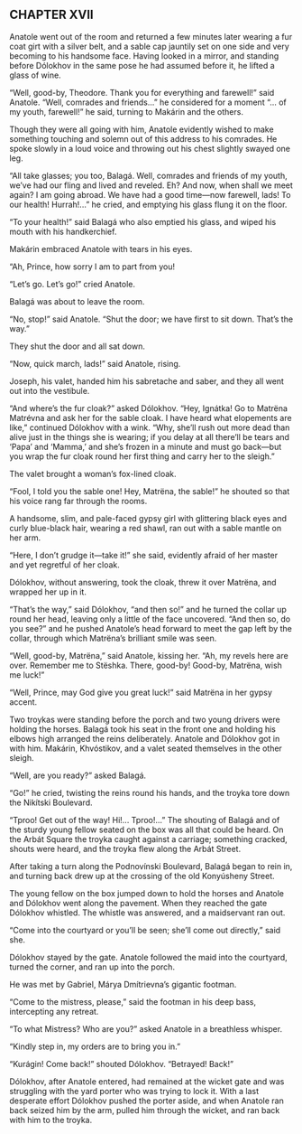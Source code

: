 ## CHAPTER XVII

Anatole went out of the room and returned a few minutes later wearing
a fur coat girt with a silver belt, and a sable cap jauntily set on one
side and very becoming to his handsome face. Having looked in a mirror,
and standing before Dólokhov in the same pose he had assumed before it,
he lifted a glass of wine.

“Well, good-by, Theodore. Thank you for everything and farewell!” said
Anatole. “Well, comrades and friends...” he considered for a moment “...
of my youth, farewell!” he said, turning to Makárin and the others.

Though they were all going with him, Anatole evidently wished to make
something touching and solemn out of this address to his comrades. He
spoke slowly in a loud voice and throwing out his chest slightly swayed
one leg.

“All take glasses; you too, Balagá. Well, comrades and friends of my
youth, we’ve had our fling and lived and reveled. Eh? And now, when
shall we meet again? I am going abroad. We have had a good time—now
farewell, lads! To our health! Hurrah!...” he cried, and emptying his
glass flung it on the floor.

“To your health!” said Balagá who also emptied his glass, and wiped his
mouth with his handkerchief.

Makárin embraced Anatole with tears in his eyes.

“Ah, Prince, how sorry I am to part from you!

“Let’s go. Let’s go!” cried Anatole.

Balagá was about to leave the room.

“No, stop!” said Anatole. “Shut the door; we have first to sit down.
That’s the way.”

They shut the door and all sat down.

“Now, quick march, lads!” said Anatole, rising.

Joseph, his valet, handed him his sabretache and saber, and they all
went out into the vestibule.

“And where’s the fur cloak?” asked Dólokhov. “Hey, Ignátka! Go to
Matrëna Matrévna and ask her for the sable cloak. I have heard what
elopements are like,” continued Dólokhov with a wink. “Why, she’ll rush
out more dead than alive just in the things she is wearing; if you delay
at all there’ll be tears and ‘Papa’ and ‘Mamma,’ and she’s frozen in a
minute and must go back—but you wrap the fur cloak round her first thing
and carry her to the sleigh.”

The valet brought a woman’s fox-lined cloak.

“Fool, I told you the sable one! Hey, Matrëna, the sable!” he shouted so
that his voice rang far through the rooms.

A handsome, slim, and pale-faced gypsy girl with glittering black eyes
and curly blue-black hair, wearing a red shawl, ran out with a sable
mantle on her arm.

“Here, I don’t grudge it—take it!” she said, evidently afraid of her
master and yet regretful of her cloak.

Dólokhov, without answering, took the cloak, threw it over Matrëna, and
wrapped her up in it.

“That’s the way,” said Dólokhov, “and then so!” and he turned the collar
up round her head, leaving only a little of the face uncovered. “And
then so, do you see?” and he pushed Anatole’s head forward to meet the
gap left by the collar, through which Matrëna’s brilliant smile was
seen.

“Well, good-by, Matrëna,” said Anatole, kissing her. “Ah, my revels here
are over. Remember me to Stëshka. There, good-by! Good-by, Matrëna, wish
me luck!”

“Well, Prince, may God give you great luck!” said Matrëna in her gypsy
accent.

Two troykas were standing before the porch and two young drivers were
holding the horses. Balagá took his seat in the front one and holding
his elbows high arranged the reins deliberately. Anatole and Dólokhov
got in with him. Makárin, Khvóstikov, and a valet seated themselves in
the other sleigh.

“Well, are you ready?” asked Balagá.

“Go!” he cried, twisting the reins round his hands, and the troyka tore
down the Nikítski Boulevard.

“Tproo! Get out of the way! Hi!... Tproo!...” The shouting of Balagá
and of the sturdy young fellow seated on the box was all that could
be heard. On the Arbát Square the troyka caught against a carriage;
something cracked, shouts were heard, and the troyka flew along the
Arbát Street.

After taking a turn along the Podnovínski Boulevard, Balagá began to
rein in, and turning back drew up at the crossing of the old Konyúsheny
Street.

The young fellow on the box jumped down to hold the horses and Anatole
and Dólokhov went along the pavement. When they reached the gate
Dólokhov whistled. The whistle was answered, and a maidservant ran out.

“Come into the courtyard or you’ll be seen; she’ll come out directly,”
said she.

Dólokhov stayed by the gate. Anatole followed the maid into the
courtyard, turned the corner, and ran up into the porch.

He was met by Gabriel, Márya Dmítrievna’s gigantic footman.

“Come to the mistress, please,” said the footman in his deep bass,
intercepting any retreat.

“To what Mistress? Who are you?” asked Anatole in a breathless whisper.

“Kindly step in, my orders are to bring you in.”

“Kurágin! Come back!” shouted Dólokhov. “Betrayed! Back!”

Dólokhov, after Anatole entered, had remained at the wicket gate and was
struggling with the yard porter who was trying to lock it. With a last
desperate effort Dólokhov pushed the porter aside, and when Anatole ran
back seized him by the arm, pulled him through the wicket, and ran back
with him to the troyka.





